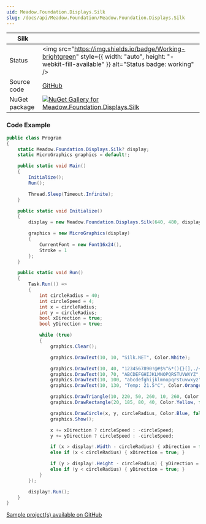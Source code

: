 ```yaml
---
uid: Meadow.Foundation.Displays.Silk
slug: /docs/api/Meadow.Foundation/Meadow.Foundation.Displays.Silk
---
```


| Silk | |
|--------|--------|
| Status | <img src="https://img.shields.io/badge/Working-brightgreen" style={{ width: "auto", height: "-webkit-fill-available" }} alt="Status badge: working" /> |
| Source code | [GitHub](https://github.com/WildernessLabs/Meadow.Foundation/tree/main/Source/Meadow.Foundation.Peripherals/Displays.Silk) |
| NuGet package | <a href="https://www.nuget.org/packages/Meadow.Foundation.Displays.Silk/" target="_blank"><img src="https://img.shields.io/nuget/v/Meadow.Foundation.Displays.Silk.svg?label=Meadow.Foundation.Displays.Silk" alt="NuGet Gallery for Meadow.Foundation.Displays.Silk" /></a> |
### Code Example

```csharp
public class Program
{
    static Meadow.Foundation.Displays.Silk? display;
    static MicroGraphics graphics = default!;

    public static void Main()
    {
        Initialize();
        Run();

        Thread.Sleep(Timeout.Infinite);
    }

    public static void Initialize()
    {
        display = new Meadow.Foundation.Displays.Silk(640, 480, displayScale: 1f);

        graphics = new MicroGraphics(display)
        {
            CurrentFont = new Font16x24(),
            Stroke = 1
        };
    }

    public static void Run()
    {
        Task.Run(() =>
        {
            int circleRadius = 40;
            int circleSpeed = 4;
            int x = circleRadius;
            int y = circleRadius;
            bool xDirection = true;
            bool yDirection = true;

            while (true)
            {
                graphics.Clear();

                graphics.DrawText(10, 10, "Silk.NET", Color.White);

                graphics.DrawText(10, 40, "1234567890!@#$%^&*(){}[],./<>?;':", Color.LawnGreen);
                graphics.DrawText(10, 70, "ABCDEFGHIJKLMNOPQRSTUVWXYZ", Color.Cyan);
                graphics.DrawText(10, 100, "abcdefghijklmnopqrstuvwxyz", Color.Yellow);
                graphics.DrawText(10, 130, "Temp: 21.5°C", Color.Orange);

                graphics.DrawTriangle(10, 220, 50, 260, 10, 260, Color.Red);
                graphics.DrawRectangle(20, 185, 80, 40, Color.Yellow, false);

                graphics.DrawCircle(x, y, circleRadius, Color.Blue, false);
                graphics.Show();

                x += xDirection ? circleSpeed : -circleSpeed;
                y += yDirection ? circleSpeed : -circleSpeed;

                if (x > display!.Width - circleRadius) { xDirection = false; }
                else if (x < circleRadius) { xDirection = true; }

                if (y > display!.Height - circleRadius) { yDirection = false; }
                else if (y < circleRadius) { yDirection = true; }
            }
        });

        display!.Run();
    }
}

```

[Sample project(s) available on GitHub](https://github.com/WildernessLabs/Meadow.Foundation/tree/main/Source/Meadow.Foundation.Peripherals/Displays.Silk/Samples/Silk_Sample)


